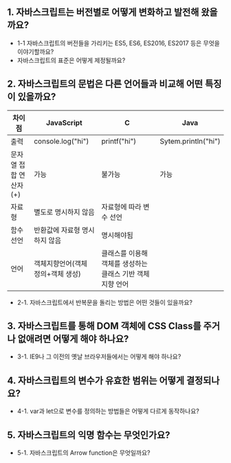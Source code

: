 ## 1. 자바스크립트는 버전별로 어떻게 변화하고 발전해 왔을까요?
 * 1-1 자바스크립트의 버전들을 가리키는 ES5, ES6, ES2016, ES2017 등은 무엇을 이야기할까요?
 * 자바스크립트의 표준은 어떻게 제정될까요?
## 2. 자바스크립트의 문법은 다른 언어들과 비교해 어떤 특징이 있을까요?
|차이점| JavaScript | C | Java |
|------|------------|---|------|
| 출력 | console.log("hi")|printf("hi")|Sytem.println("hi")|
| 문자열 접합 연산자(+) | 가능 | 불가능 | 가능 |
| 자료형 | 별도로 명시하지 않음 | 자료형에 따라 변수 선언 ||
| 함수선언 | 반환값에 자료형 명시하지 않음 | 명시해야됨 ||
| 언어 | 객체지향언어(객체 정의+객체 생성) | 클래스를 이용해 객체를 생성하는 클래스 기반 객체 지향 언어 ||
 * 2-1. 자바스크립트에서 반복문을 돌리는 방법은 어떤 것들이 있을까요?
## 3. 자바스크립트를 통해 DOM 객체에 CSS Class를 주거나 없애려면 어떻게 해야 하나요?
 * 3-1. IE9나 그 이전의 옛날 브라우저들에서는 어떻게 해야 하나요?
## 4. 자바스크립트의 변수가 유효한 범위는 어떻게 결정되나요?
 * 4-1. var과 let으로 변수를 정의하는 방법들은 어떻게 다르게 동작하나요?
## 5. 자바스크립트의 익명 함수는 무엇인가요?
 * 5-1. 자바스크립트의 Arrow function은 무엇일까요?
